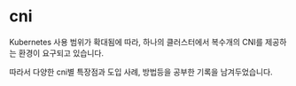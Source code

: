 # cni
Kubernetes 사용 범위가 확대됨에 따라, 하나의 클러스터에서 복수개의 CNI를 제공하는 환경이 요구되고 있습니다.

따라서 다양한 cni별 특장점과 도입 사례, 방법등을 공부한 기록을 남겨두었습니다.